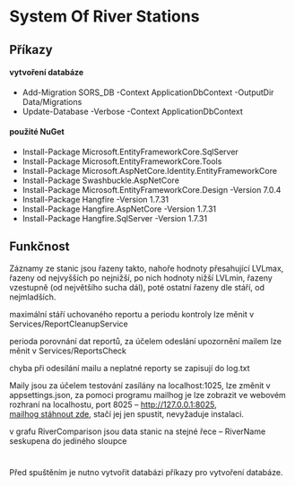 # System Of River Stations
## Příkazy
#### vytvoření databáze
- Add-Migration SORS_DB -Context ApplicationDbContext -OutputDir Data/Migrations
- Update-Database -Verbose -Context ApplicationDbContext
#### použité NuGet
+ Install-Package Microsoft.EntityFrameworkCore.SqlServer
+ Install-Package Microsoft.EntityFrameworkCore.Tools
+ Install-Package Microsoft.AspNetCore.Identity.EntityFrameworkCore
+ Install-Package Swashbuckle.AspNetCore
+ Install-Package Microsoft.EntityFrameworkCore.Design -Version 7.0.4
+ Install-Package Hangfire -Version 1.7.31
+ Install-Package Hangfire.AspNetCore -Version 1.7.31
+ Install-Package Hangfire.SqlServer -Version 1.7.31

## Funkčnost
Záznamy ze stanic jsou řazeny takto, nahoře hodnoty přesahující LVLmax, řazeny od nejvyšších po nejnižší, po nich hodnoty nižší LVLmin, řazeny vzestupně (od největšího sucha dál), poté ostatní řazeny dle stáří, od nejmladších.

maximální stáří uchovaného reportu a periodu kontroly lze měnit v Services/ReportCleanupService

perioda porovnání dat reportů, za účelem odeslání upozornění mailem lze měnit v Services/ReportsCheck

chyba při odesílání mailu a neplatné reporty se zapisují do log.txt

Maily jsou za účelem testování zasílány na localhost:1025, lze změnit v appsettings.json, za pomoci programu mailhog je lze zobrazit ve webovém rozhraní na localhostu, port 8025 – http://127.0.0.1:8025, <br>
[mailhog stáhnout zde](https://github.com/mailhog/MailHog/releases/download/v1.0.0/MailHog_windows_amd64.exe), stačí jej jen spustit, nevyžaduje instalaci.

v grafu RiverComparison jsou data stanic na stejné řece – RiverName seskupena do jediného sloupce

#
Před spuštěním je nutno vytvořit databázi příkazy pro vytvoření databáze.


